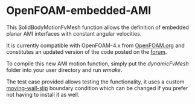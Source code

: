 # OpenFOAM-embedded-AMI
This SolidBodyMotionFvMesh function allows the definition of embedded planar AMI interfaces with constant angular velocities.

It is currently compatible with OpenFOAM-4.x from [OpenFOAM.org](http://www.openfoam.org)
and constitutes an updated version of the code posted on the [forum](http://www.cfd-online.com/Forums/openfoam-solving/105274-free-slip-moving-wall-bc.html).

To compile this new AMI motion function, simply put the *dynamicFvMesh* folder into your user directory and run *wmake*.

The test case provided allows testing the functionality, it uses a custom [moving-wall-slip](http://github.com/louisgag/OpenFOAM-moving-wall-slip) boundary condition which can be changed if you prefer not having to install it as well.
